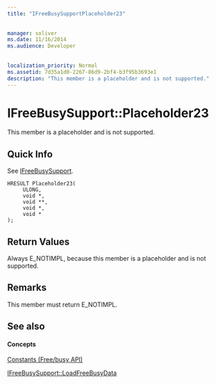 ```yaml
---
title: "IFreeBusySupportPlaceholder23"
 
 
manager: soliver
ms.date: 11/16/2014
ms.audience: Developer
 
 
localization_priority: Normal
ms.assetid: 7d35a1d0-2267-86d9-2bf4-b3f95b3693e1
description: "This member is a placeholder and is not supported."
---
```


# IFreeBusySupport::Placeholder23

This member is a placeholder and is not supported.
  
## Quick Info

See [IFreeBusySupport](ifreebusysupport.md).
  
```
HRESULT Placeholder23( 
     ULONG,  
     void *, 
     void **,  
     void *, 
     void * 
);
```

## Return Values

Always E_NOTIMPL, because this member is a placeholder and is not supported.
  
## Remarks

This member must return E_NOTIMPL.
  
## See also

#### Concepts

[Constants (Free/busy API)](constants-free-busy-api.md)
  
[IFreeBusySupport::LoadFreeBusyData](ifreebusysupport-loadfreebusydata.md)

